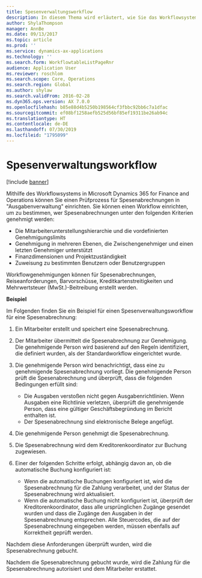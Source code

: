 ```yaml
---
title: Spesenverwaltungsworkflow
description: In diesem Thema wird erläutert, wie Sie das Workflowsystem in Microsoft Dynamics 365 for Finance and Operations verwenden können, um einen Prüfprozess für Spesenabrechnungen in der Spesenverwaltung einzurichten.
author: ShylaThompson
manager: AnnBe
ms.date: 09/13/2017
ms.topic: article
ms.prod: ''
ms.service: dynamics-ax-applications
ms.technology: ''
ms.search.form: WorkflowtableListPageRnr
audience: Application User
ms.reviewer: roschlom
ms.search.scope: Core, Operations
ms.search.region: Global
ms.author: shylaw
ms.search.validFrom: 2016-02-28
ms.dyn365.ops.version: AX 7.0.0
ms.openlocfilehash: b85e88d4b5250b198564cf3fbbc92bb6c7a1dfac
ms.sourcegitcommit: ef08bf1258aefb525d56bf85ef19311be26ab94c
ms.translationtype: HT
ms.contentlocale: de-DE
ms.lasthandoff: 07/30/2019
ms.locfileid: "1795099"
---
```

# <a name="expense-workflow"></a>Spesenverwaltungsworkflow

[!include [banner](../includes/banner.md)]

Mithilfe des Workflowsystems in Microsoft Dynamics 365 for Finance and Operations können Sie einen Prüfprozess für Spesenabrechnungen in "Ausgabenverwaltung" einrichten. Sie können einen Workflow einrichten, um zu bestimmen, wer Spesenabrechnungen unter den folgenden Kriterien genehmigt werden:

- Die Mitarbeiterunterstellungshierarchie und die vordefinierten Genehmigungslimits
- Genehmigung in mehreren Ebenen, die Zwischengenehmiger und einen letzten Genehmiger unterstützt
- Finanzdimensionen und Projektzuständigkeit
- Zuweisung zu bestimmten Benutzern oder Benutzergruppen

Workflowgenehmigungen können für Spesenabrechnungen, Reiseanforderungen, Barvorschüsse, Kreditkartenstreitigkeiten und Mehrwertsteuer (MwSt.)-Beitreibung erstellt werden.

**Beispiel**

Im Folgenden finden Sie ein Beispiel für einen Spesenverwaltungsworkflow für eine Spesenabrechnung:

1. Ein Mitarbeiter erstellt und speichert eine Spesenabrechnung.
2. Der Mitarbeiter übermittelt die Spesenabrechnung zur Genehmigung. Die genehmigende Person wird basierend auf den Regeln identifiziert, die definiert wurden, als der Standardworkflow eingerichtet wurde.
3. Die genehmigende Person wird benachrichtigt, dass eine zu genehmigende Spesenabrechnung vorliegt. Die genehmigende Person prüft die Spesenabrechnung und überprüft, dass die folgenden Bedingungen erfüllt sind:

    - Die Ausgaben verstoßen nicht gegen Ausgabenrichtlinien. Wenn Ausgaben eine Richtlinie verletzen, überprüft die genehmigende Person, dass eine gültiger Geschäftsbegründung im Bericht enthalten ist.
    - Der Spesenabrechnung sind elektronische Belege angefügt.

4. Die genehmigende Person genehmigt die Spesenabrechnung.
5. Die Spesenabrechnung wird dem Kreditorenkoordinator zur Buchung zugewiesen.
6. Einer der folgenden Schritte erfolgt, abhängig davon an, ob die automatische Buchung konfiguriert ist:

    - Wenn die automatische Buchungen konfiguriert ist, wird die Spesenabrechnung für die Zahlung verarbeitet, und der Status der Spesenabrechnung wird aktualisiert.
    - Wenn die automatische Buchung nicht konfiguriert ist, überprüft der Kreditorenkoordinator, dass alle ursprünglichen Zugänge gesendet wurden und dass die Zugänge den Ausgaben in der Spesenabrechnung entsprechen. Alle Steuercodes, die auf der Spesenabrechnung eingegeben werden, müssen ebenfalls auf Korrektheit geprüft werden.

Nachdem diese Anforderungen überprüft wurden, wird die Spesenabrechnung gebucht.

Nachdem die Spesenabrechnung gebucht wurde, wird die Zahlung für die Spesenabrechnung autorisiert und dem Mitarbeiter erstattet.
